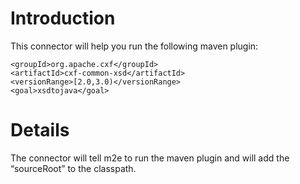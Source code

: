 # Introduction #

This connector will help you run the following maven plugin:
```
<groupId>org.apache.cxf</groupId>
<artifactId>cxf-common-xsd</artifactId>
<versionRange>[2.0,3.0)</versionRange>
<goal>xsdtojava</goal>
```

# Details #

The connector will tell m2e to run the maven plugin and will add the “sourceRoot” to the classpath.